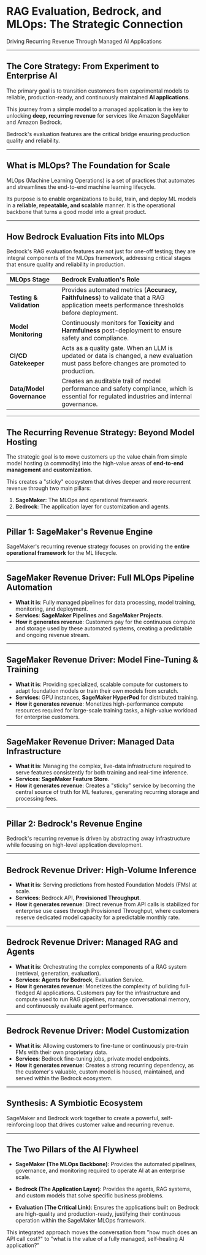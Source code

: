 # RAG Evaluation, Bedrock, and MLOps: The Strategic Connection

Driving Recurring Revenue Through Managed AI Applications

---

## The Core Strategy: From Experiment to Enterprise AI

The primary goal is to transition customers from experimental models to reliable, production-ready, and continuously maintained **AI applications**.

This journey from a simple model to a managed application is the key to unlocking **deep, recurring revenue** for services like Amazon SageMaker and Amazon Bedrock.

Bedrock's evaluation features are the critical bridge ensuring production quality and reliability.

---

## What is MLOps? The Foundation for Scale

MLOps (Machine Learning Operations) is a set of practices that automates and streamlines the end-to-end machine learning lifecycle.

Its purpose is to enable organizations to build, train, and deploy ML models in a **reliable, repeatable, and scalable** manner. It is the operational backbone that turns a good model into a great product.

---

## How Bedrock Evaluation Fits into MLOps

Bedrock's RAG evaluation features are not just for one-off testing; they are integral components of the MLOps framework, addressing critical stages that ensure quality and reliability in production.

| MLOps Stage | Bedrock Evaluation's Role |
| :--- | :--- |
| **Testing & Validation** | Provides automated metrics (**Accuracy, Faithfulness**) to validate that a RAG application meets performance thresholds before deployment. |
| **Model Monitoring** | Continuously monitors for **Toxicity** and **Harmfulness** post-deployment to ensure safety and compliance. |
| **CI/CD Gatekeeper** | Acts as a quality gate. When an LLM is updated or data is changed, a new evaluation must pass before changes are promoted to production. |
| **Data/Model Governance** | Creates an auditable trail of model performance and safety compliance, which is essential for regulated industries and internal governance. |

---

## The Recurring Revenue Strategy: Beyond Model Hosting

The strategic goal is to move customers up the value chain from simple model hosting (a commodity) into the high-value areas of **end-to-end management** and **customization**.

This creates a "sticky" ecosystem that drives deeper and more recurrent revenue through two main pillars:

1.  **SageMaker**: The MLOps and operational framework.
2.  **Bedrock**: The application layer for customization and agents.

---

## Pillar 1: SageMaker's Revenue Engine

SageMaker's recurring revenue strategy focuses on providing the **entire operational framework** for the ML lifecycle.

---

## SageMaker Revenue Driver: Full MLOps Pipeline Automation

*   **What it is**: Fully managed pipelines for data processing, model training, monitoring, and deployment.
*   **Services**: **SageMaker Pipelines** and **SageMaker Projects**.
*   **How it generates revenue**: Customers pay for the continuous compute and storage used by these automated systems, creating a predictable and ongoing revenue stream.

---

## SageMaker Revenue Driver: Model Fine-Tuning & Training

*   **What it is**: Providing specialized, scalable compute for customers to adapt foundation models or train their own models from scratch.
*   **Services**: GPU instances, **SageMaker HyperPod** for distributed training.
*   **How it generates revenue**: Monetizes high-performance compute resources required for large-scale training tasks, a high-value workload for enterprise customers.

---

## SageMaker Revenue Driver: Managed Data Infrastructure

*   **What it is**: Managing the complex, live-data infrastructure required to serve features consistently for both training and real-time inference.
*   **Services**: **SageMaker Feature Store**.
*   **How it generates revenue**: Creates a "sticky" service by becoming the central source of truth for ML features, generating recurring storage and processing fees.

---

## Pillar 2: Bedrock's Revenue Engine

Bedrock's recurring revenue is driven by abstracting away infrastructure while focusing on high-level application development.

---

## Bedrock Revenue Driver: High-Volume Inference

*   **What it is**: Serving predictions from hosted Foundation Models (FMs) at scale.
*   **Services**: Bedrock API, **Provisioned Throughput**.
*   **How it generates revenue**: Direct revenue from API calls is stabilized for enterprise use cases through Provisioned Throughput, where customers reserve dedicated model capacity for a predictable monthly rate.

---

## Bedrock Revenue Driver: Managed RAG and Agents

*   **What it is**: Orchestrating the complex components of a RAG system (retrieval, generation, evaluation).
*   **Services**: **Agents for Bedrock**, Evaluation Service.
*   **How it generates revenue**: Monetizes the complexity of building full-fledged AI applications. Customers pay for the infrastructure and compute used to run RAG pipelines, manage conversational memory, and continuously evaluate agent performance.

---

## Bedrock Revenue Driver: Model Customization

*   **What it is**: Allowing customers to fine-tune or continuously pre-train FMs with their own proprietary data.
*   **Services**: Bedrock fine-tuning jobs, private model endpoints.
*   **How it generates revenue**: Creates a strong recurring dependency, as the customer's valuable, custom model is housed, maintained, and served within the Bedrock ecosystem.

---

## Synthesis: A Symbiotic Ecosystem

SageMaker and Bedrock work together to create a powerful, self-reinforcing loop that drives customer value and recurring revenue.

---

## The Two Pillars of the AI Flywheel

*   **SageMaker (The MLOps Backbone)**: Provides the automated pipelines, governance, and monitoring required to operate AI at an enterprise scale.

*   **Bedrock (The Application Layer)**: Provides the agents, RAG systems, and custom models that solve specific business problems.

*   **Evaluation (The Critical Link)**: Ensures the applications built on Bedrock are high-quality and production-ready, justifying their continuous operation within the SageMaker MLOps framework.

This integrated approach moves the conversation from "how much does an API call cost?" to "what is the value of a fully managed, self-healing AI application?"
